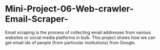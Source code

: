 # Mini-Project-06-Web-crawler-Email-Scraper-


Email scraping is the process of collecting email addresses from various websites or social media platforms in bulk.
This project shows how we can get email ids of people (from particular institutions) from Google. 
